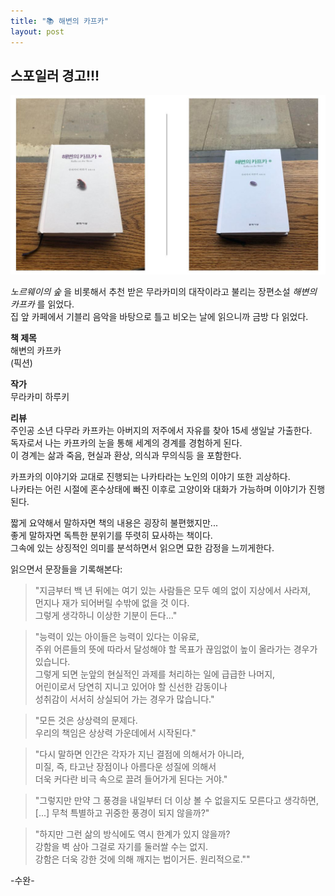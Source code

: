```yaml
---
title: "📚 해변의 카프카"
layout: post
---
```


## 스포일러 경고!!!

![kafka](/assets/kafka.jpg)

_노르웨이의 숲_ 을 비롯해서 추천 받은 무라카미의 대작이라고 불리는 장편소설 _해변의 카프카_ 를 읽었다.   
집 앞 카페에서 기블리 음악을 바탕으로 틀고 비오는 날에 읽으니까 금방 다 읽었다. 

**책 제목**   
해변의 카프카   
(픽션)

**작가**   
무라카미 하루키

**리뷰**      
주인공 소년 다무라 카프카는 아버지의 저주에서 자유를 찾아 15세 생일날 가출한다.   
독자로서 나는 카프카의 눈을 통해 세계의 경계를 경험하게 된다.   
이 경계는 삶과 죽음, 현실과 환상, 의식과 무의식등 을 포함한다.   

카프카의 이야기와 교대로 진행되는 나카타라는 노인의 이야기 또한 괴상하다.    
나카타는 어린 시절에 혼수상태에 빠진 이후로 고양이와 대화가 가능하며 이야기가 진행된다. 

짧게 요약해서 말하자면 책의 내용은 굉장히 불편했지만...   
좋게 말하자면 독특한 분위기를 뚜렷히 묘사하는 책이다.   
그속에 있는 상징적인 의미를 분석하면서 읽으면 묘한 감정을 느끼게한다.    

읽으면서 문장들을 기록해본다:

> "지금부터 백 년 뒤에는 여기 있는 사람들은 모두 예의 없이 지상에서 사라져,   
> 먼지나 재가 되어버릴 수밖에 없을 것 이다.    
> 그렇게 생각하니 이상한 기분이 든다..."

> "능력이 있는 아이들은 능력이 있다는 이유로,   
> 주위 어른들의 뜻에 따라서 달성해야 할 목표가 끊임없이 높이 올라가는 경우가 있습니다.   
> 그렇게 되면 눈앞의 현실적인 과제를 처리하는 일에 급급한 나머지,   
> 어린이로서 당연히 지니고 있어야 할 신선한 감동이나   
> 성취감이 서서히 상실되어 가는 경우가 많습니다."

> "모든 것은 상상력의 문제다.   
> 우리의 책임은 상상력 가운데에서 시작된다."

> "다시 말하면 인간은 각자가 지닌 결점에 의해서가 아니라,   
> 미질, 즉, 타고난 장점이나 아름다운 성질에 의해서   
> 더욱 커다란 비극 속으로 끌려 들어가게 된다는 거야."

> "그렇지만 만약 그 풍경을 내일부터 더 이상 볼 수 없을지도 모른다고 생각하면,   
> [...] 무척 특별하고 귀중한 풍경이 되지 않을까?"

> "하지만 그런 삶의 방식에도 역시 한계가 있지 않을까?   
> 강함을 벽 삼아 그걸로 자기를 둘러쌀 수는 없지.   
> 강함은 더욱 강한 것에 의해 깨지는 법이거든. 원리적으로.""

-수완-

